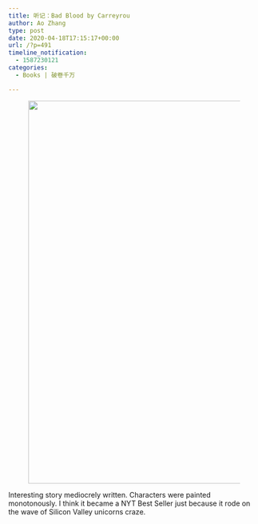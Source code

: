 ```yaml
---
title: 听记：Bad Blood by Carreyrou
author: Ao Zhang
type: post
date: 2020-04-18T17:15:17+00:00
url: /?p=491
timeline_notification:
  - 1587230121
categories:
  - Books | 破卷千万

---
```

<div class="wp-block-image is-style-default">
  <figure class="aligncenter size-large is-resized"><img loading="lazy" decoding="async" src="http://wp.docker.localhost:8000/wp-content/uploads/2020/04/71rtqvf5uvl-1.jpg?w=678" alt="" class="wp-image-498" width="509" height="767" srcset="http://wp.docker.localhost:8000/wp-content/uploads/2020/04/71rtqvf5uvl-1.jpg 1696w, http://wp.docker.localhost:8000/wp-content/uploads/2020/04/71rtqvf5uvl-1-199x300.jpg 199w, http://wp.docker.localhost:8000/wp-content/uploads/2020/04/71rtqvf5uvl-1-768x1159.jpg 768w, http://wp.docker.localhost:8000/wp-content/uploads/2020/04/71rtqvf5uvl-1-1018x1536.jpg 1018w, http://wp.docker.localhost:8000/wp-content/uploads/2020/04/71rtqvf5uvl-1-1357x2048.jpg 1357w" sizes="auto, (max-width: 509px) 100vw, 509px" /></figure>
</div>

Interesting story mediocrely written. Characters were painted monotonously. I think it became a NYT Best Seller just because it rode on the wave of Silicon Valley unicorns craze.